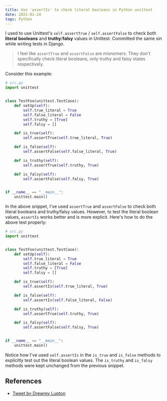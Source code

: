 ```yaml
---
title: Use 'assertIs' to check literal booleans in Python unittest
date: 2022-01-24
tags: Python
---
```


I used to use Unittest's `self.assertTrue` / `self.assertFalse` to check both **literal booleans** and **truthy**/**falsy** values in Unittest. Committed the same sin while writing tests in Django.

> I feel like `assertTrue` and `assertFalse` are misnomers. They don't specifically check literal booleans, only truthy and falsy states respectively.

Consider this example:


```python
# src.py
import unittest


class TestFoo(unittest.TestCase):
    def setUp(self):
        self.true_literal = True
        self.false_literal = False
        self.truthy = [True]
        self.falsy = []

    def is_true(self):
        self.assertTrue(self.true_literal, True)

    def is_false(self):
        self.assertFalse(self.false_literal, True)

    def is_truthy(self):
        self.assertTrue(self.truthy, True)

    def is_falsy(self):
        self.assertFalse(self.falsy, True)


if __name__ == "__main__":
    unittest.main()
```

In the above snippet, I've used `assertTrue` and `assertFalse` to check both literal booleans and truthy/falsy values. However, to test the literal boolean values, `assertIs` works better and is more explicit. Here's how to do the above test properly:

```python
# src.py
import unittest


class TestFoo(unittest.TestCase):
    def setUp(self):
        self.true_literal = True
        self.false_literal = False
        self.truthy = [True]
        self.falsy = []

    def is_true(self):
        self.assertIs(self.true_literal, True)

    def is_false(self):
        self.assertIs(self.false_literal, False)

    def is_truthy(self):
        self.assertTrue(self.truthy, True)

    def is_falsy(self):
        self.assertFalse(self.falsy, True)


if __name__ == "__main__":
    unittest.main()
```

Notice how I've used `self.assertIs` in the `is_true` and `is_false` methods to explicitly test out the literal boolean values. The `is_truthy` and `is_falsy` methods were kept unchanged from the previous snippet.

## References

* [Tweet by Drewrey Lupton](https://twitter.com/chieftanbonobo/status/741689567590395905)
